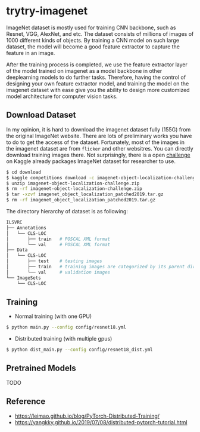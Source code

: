# trytry-imagenet

ImageNet dataset is mostly used for training CNN backbone, such as Resnet, VGG, AlexNet, and etc. The dataset consists of millions of images of 1000 different kinds of objects. By training a CNN model on such large dataset, the model will become a good feature extractor to capture the feature in an image.

After the training process is completed, we use the feature extractor layer of the model trained on imagenet as a model backbone in other deeplearning models to do further tasks. Therefore, having the control of designing your own feature extractor model, and training the model on the imagenet dataset with ease give you the ability to design more customized model architecture for computer vision tasks.

## Download Dataset
In my opinion, it is hard to download the imagenet dataset fully (155G) from the original ImageNet website. There are lots of preliminary works you have to do to get the access of the dataset. Fortunately, most of the images in the imagenet dataset are from `flicker` and other websitres. You can directly download training images there. Not surprisingly, there is a open [challenge](https://github.com/mf1024/ImageNet-Datasets-Downloader) on Kaggle already packages ImageNet dataset for researcher to use.
```bash
$ cd download
$ kaggle competitions download -c imagenet-object-localization-challenge
$ unzip imagenet-object-localization-challenge.zip
$ rm -rf imagenet-object-localization-challenge.zip
$ tar -xzvf imagenet_object_localization_patched2019.tar.gz
$ rm -rf imagenet_object_localization_patched2019.tar.gz
```

The directory hierarchy of dataset is as following:
```bash
ILSVRC
├── Annotations
│   └── CLS-LOC
│       ├── train   # POSCAL XML format
│       └── val     # POSCAL XML format
├── Data
│   └── CLS-LOC
│       ├── test    # testing images
│       ├── train   # training images are categorized by its parent directory
│       └── val     # validation images
└── ImageSets
    └── CLS-LOC
```

## Training
- Normal training (with one GPU)
```bash
$ python main.py --config config/resnet18.yml
```

- Distributed training (with multiple gpus)
```bash
$ python dist_main.py --config config/resnet18_dist.yml
```

## Pretrained Models
TODO

## Reference
- https://leimao.github.io/blog/PyTorch-Distributed-Training/
- https://yangkky.github.io/2019/07/08/distributed-pytorch-tutorial.html
